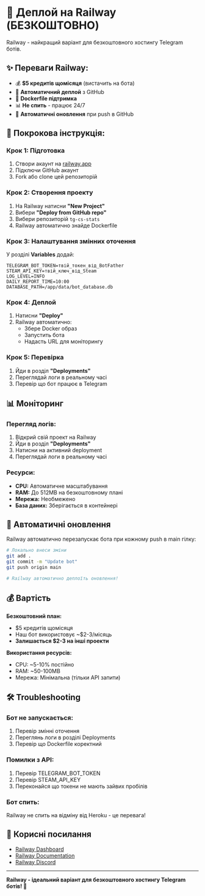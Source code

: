 # 🚂 Деплой на Railway (БЕЗКОШТОВНО)

Railway - найкращий варіант для безкоштовного хостингу Telegram ботів.

## ✨ Переваги Railway:
- 💰 **$5 кредитів щомісяця** (вистачить на бота)
- 🚀 **Автоматичний деплой** з GitHub
- 🐳 **Dockerfile підтримка** 
- 📊 **Не спить** - працює 24/7
- 🔄 **Автоматичні оновлення** при push в GitHub

## 🚀 Покрокова інструкція:

### Крок 1: Підготовка
1. Створи акаунт на [railway.app](https://railway.app)
2. Підключи GitHub акаунт
3. Fork або clone цей репозиторій

### Крок 2: Створення проекту
1. На Railway натисни **"New Project"**
2. Вибери **"Deploy from GitHub repo"**
3. Вибери репозиторій `tg-cs-stats`
4. Railway автоматично знайде Dockerfile

### Крок 3: Налаштування змінних оточення
У розділі **Variables** додай:

```env
TELEGRAM_BOT_TOKEN=твій_токен_від_BotFather
STEAM_API_KEY=твій_ключ_від_Steam
LOG_LEVEL=INFO
DAILY_REPORT_TIME=10:00
DATABASE_PATH=/app/data/bot_database.db
```

### Крок 4: Деплой
1. Натисни **"Deploy"**
2. Railway автоматично:
   - Збере Docker образ
   - Запустить бота
   - Надасть URL для моніторингу

### Крок 5: Перевірка
1. Йди в розділ **"Deployments"**
2. Переглядай логи в реальному часі
3. Перевір що бот працює в Telegram

## 📊 Моніторинг

### Перегляд логів:
1. Відкрий свій проект на Railway
2. Йди в розділ **"Deployments"**
3. Натисни на активний deployment
4. Переглядай логи в реальному часі

### Ресурси:
- **CPU:** Автоматичне масштабування
- **RAM:** До 512MB на безкоштовному плані
- **Мережа:** Необмежено
- **База даних:** Зберігається в контейнері

## 🔄 Автоматичні оновлення

Railway автоматично перезапускає бота при кожному push в main гілку:

```bash
# Локально внеси зміни
git add .
git commit -m "Update bot"
git push origin main

# Railway автоматично деплоїть оновлення!
```

## 💰 Вартість

**Безкоштовний план:**
- $5 кредитів щомісяця
- Наш бот використовує ~$2-3/місяць
- **Залишається $2-3 на інші проекти**

**Використання ресурсів:**
- CPU: ~5-10% постійно
- RAM: ~50-100MB
- Мережа: Мінімальна (тільки API запити)

## 🛠 Troubleshooting

### Бот не запускається:
1. Перевір змінні оточення
2. Переглянь логи в розділі Deployments
3. Перевір що Dockerfile коректний

### Помилки з API:
1. Перевір TELEGRAM_BOT_TOKEN
2. Перевір STEAM_API_KEY
3. Переконайся що токени не мають зайвих пробілів

### Бот спить:
Railway не спить на відміну від Heroku - це перевага!

## 🔗 Корисні посилання

- [Railway Dashboard](https://railway.app/dashboard)
- [Railway Documentation](https://docs.railway.app/)
- [Railway Discord](https://discord.gg/railway)

---

**Railway - ідеальний варіант для безкоштовного хостингу Telegram ботів! 🚂**
